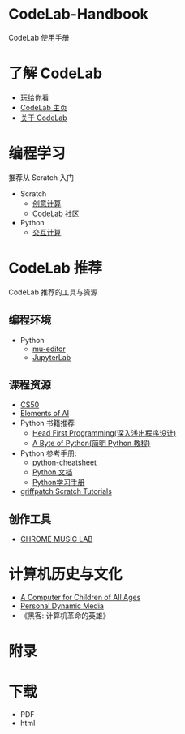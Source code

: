 # CodeLab-Handbook
CodeLab 使用手册

# 了解 CodeLab
-   [玩给你看](https://www.codelab.club/projects)
-   [CodeLab 主页](https://www.codelab.club)
-   [关于 CodeLab](https://www.codelab.club/blog/2020/09/25/about-codelab-2020)

# 编程学习
推荐从 Scratch 入门

-   Scratch
    -   [创意计算](https://www.codelab.club/blog/2021/01/19/creativecodingcourse/)
    -   [CodeLab 社区](https://create.codelab.club/)
-   Python
    -   [交互计算](https://www.codelab.club/blog/2021/06/01/interactivecomputing/)

# CodeLab 推荐
CodeLab 推荐的工具与资源


## 编程环境
*  Python
   *  [mu-editor](https://codewith.mu/)
   *  [JupyterLab](https://jupyterlab.readthedocs.io/)

## 课程资源
*  [CS50](https://cs50.harvard.edu/x/2021/)
*  [Elements of AI](https://www.elementsofai.com/)
*  Python 书籍推荐
    *  [Head First Programming(深入浅出程序设计)](https://book.douban.com/subject/10518092/)
    *  [A Byte of Python(简明 Python 教程)](https://github.com/onion7878/A-Byte-of-Python-CN)
*  Python 参考手册:
    *  [python-cheatsheet](https://github.com/gto76/python-cheatsheet)
    *  [Python 文档](https://docs.python.org/zh-cn/3/)
    *  [Python学习手册](https://book.douban.com/subject/30364619/)
* [griffpatch Scratch Tutorials](https://www.youtube.com/c/griffpatch/featured)

## 创作工具
* [CHROME MUSIC LAB](https://musiclab.chromeexperiments.com/)

# 计算机历史与文化
* [A Computer for Children of All Ages](https://www.mprove.de/visionreality/media/Kay72a.pdf)
* [Personal Dynamic Media](http://www.newmediareader.com/book_samples/nmr-26-kay.pdf)
* 《黑客: 计算机革命的英雄》

# 附录

# 下载
*  PDF
*  html

